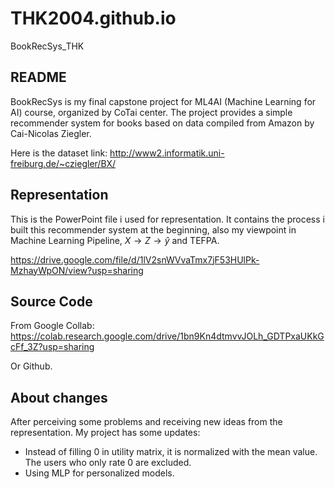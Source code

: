 # THK2004.github.io
BookRecSys_THK
## README

BookRecSys is my final capstone project for ML4AI (Machine Learning for AI) course, organized by CoTai center. The project provides a simple recommender system for books based on data compiled from Amazon by Cai-Nicolas Ziegler.

Here is the dataset link: http://www2.informatik.uni-freiburg.de/~cziegler/BX/ 

## Representation

This is the PowerPoint file i used for representation. It contains the process i built this recommender system at the beginning, also my viewpoint in Machine Learning Pipeline,  $X\to Z\to \hat{y}$ and TEFPA.

https://drive.google.com/file/d/1lV2snWVvaTmx7jF53HUlPk-MzhayWpON/view?usp=sharing

## Source Code

From Google Collab: https://colab.research.google.com/drive/1bn9Kn4dtmvvJOLh_GDTPxaUKkGcFf_3Z?usp=sharing

Or Github.

## About changes

After perceiving some problems and receiving new ideas from the representation. My project has some updates:

- Instead of filling 0 in utility matrix, it is normalized with the mean value. The users who only rate 0 are excluded.
- Using MLP for personalized models.
